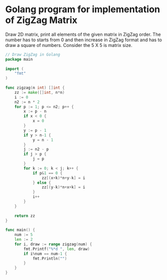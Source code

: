# Golang program for implementation of ZigZag Matrix
Draw 2D matrix, print all elements of the given matrix in ZigZag order. The number has to starts from 0 and then increase in ZigZag format and has to draw a square of numbers. Consider the 5 X 5 is matrix size.

``` go
// Draw ZigZag in Golang
package main
  
import (
    "fmt"
)
  
func zigzag(n int) []int {
    zz := make([]int, n*n)
    i := 0
    n2 := n * 2
    for p := 1; p <= n2; p++ {
        x := p - n
        if x < 0 {
            x = 0
        }
        y := p - 1
        if y > n-1 {
            y = n - 1
        }
        j := n2 - p
        if j > p {
            j = p
        }
        for k := 0; k < j; k++ {
            if p&1 == 0 {
                zz[(x+k)*n+y-k] = i
            } else {
                zz[(y-k)*n+x+k] = i
            }
            i++
        }
    }
  
    return zz
}
  
func main() {
    num := 5
    len := 2
    for i, draw := range zigzag(num) {
        fmt.Printf("%*d ", len, draw)
        if i%num == num-1 {
            fmt.Println("")
        }
    }
}
```